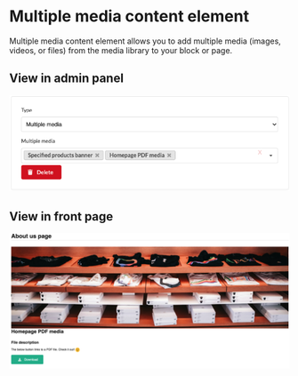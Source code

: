 # Multiple media content element

Multiple media content element allows you to add multiple media (images, videos, or files)
from the media library to your block or page.

## View in admin panel

![Multiple media in admin panel](multiple_media1.png)

## View in front page

![Multiple media in front page](multiple_media2.png)
